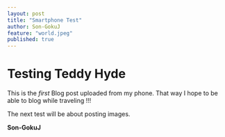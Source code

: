 ```yaml
---
layout: post 
title: "Smartphone Test"
author: Son-GokuJ
feature: "world.jpeg"
published: true
---
```


# Testing Teddy Hyde

This is the _first_ Blog post uploaded from my phone. That way I hope to be able to blog while traveling !!!

The next test will be about posting images.

**Son-GokuJ**

